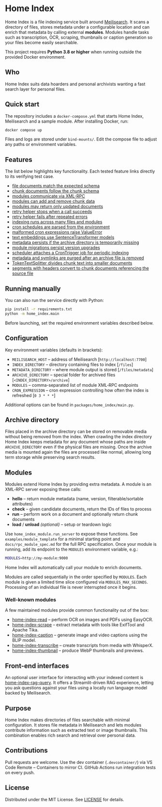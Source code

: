 # Home Index

Home Index is a file indexing service built around [Meilisearch](https://www.meilisearch.com/). It scans a directory of files, stores metadata under a configurable location and can enrich that metadata by calling external **modules**. Modules handle tasks such as transcription, OCR, scraping, thumbnails or caption generation so your files become easily searchable.

This project requires **Python 3.8 or higher** when running outside the provided Docker environment.

## Who

Home Index suits data hoarders and personal archivists wanting a fast search layer for personal files.

## Quick start

The repository includes a `docker-compose.yml` that starts Home Index, Meilisearch and a sample module. After installing Docker, run:

```bash
docker compose up
```

Files and logs are stored under `bind-mounts/`. Edit the compose file to adjust any paths or environment variables.

## Features

The list below highlights key functionality. Each tested feature links directly to its verifying test case.

- [file documents match the expected schema](tests/test_meilisearch_schema.py#L9-L12)
- [chunk documents follow the chunk schema](tests/test_meilisearch_file_chunk_schema.py#L8-L10)
- [modules communicate via XML-RPC](tests/test_run_server_module.py#L30-L65)
- [modules can add and remove chunk data](tests/test_chunk_integration.py#L147-L209)
- [modules may return only updated documents](tests/test_chunk_integration.py#L211-L260)
- [retry helper stops when a call succeeds](tests/test_retry.py#L32-L46)
- [retry helper fails after repeated errors](tests/test_retry.py#L49-L58)
- [indexing runs across many files and modules](tests/test_large_indexing.py#L106-L178)
- [cron schedules are parsed from the environment](tests/test_schedule.py#L8-L28)
- [malformed cron expressions raise ValueError](tests/test_schedule.py#L31-L42)
- [text embeddings use SentenceTransformer models](tests/test_embeddings.py#L7-L20)
- [metadata persists if the archive directory is temporarily missing](tests/test_archive_support.py#L9-L51)
- [module migrations persist version upgrades](tests/test_module_migrations.py#L7-L31)
- [scheduler attaches a CronTrigger job for periodic indexing](tests/test_schedule.py#L45-L94)
- [metadata and symlinks are purged after an archive file is removed](tests/test_archive_support.py#L53-L95)
- [TokenTextSplitter divides chunk text into smaller documents](tests/test_chunk_utils.py#L23-L30)
- [segments with headers convert to chunk documents referencing the source file](tests/test_chunk_utils.py#L7-L20)

## Running manually

You can also run the service directly with Python:

```bash
pip install -r requirements.txt
python -m home_index.main
```

Before launching, set the required environment variables described below.

## Configuration

Key environment variables (defaults in brackets):

- `MEILISEARCH_HOST` – address of Meilisearch [`http://localhost:7700`]
- `INDEX_DIRECTORY` – directory containing files to index [`/files`]
- `METADATA_DIRECTORY` – where module output is stored [`/files/metadata`]
- `ARCHIVE_DIRECTORY` – special folder for archived files [`<INDEX_DIRECTORY>/archive`]
- `MODULES` – comma-separated list of module XML‑RPC endpoints
- `CRON_EXPRESSION` – cron expression controlling how often the index is refreshed [`0 3 * * *`]

Additional options can be found in `packages/home_index/main.py`.

## Archive directory

Files placed in the archive directory can be stored on removable media without
being removed from the index. When crawling the index directory Home Index keeps
metadata for any document whose paths are inside `ARCHIVE_DIRECTORY` even if the
physical files are missing. Once the archive media is mounted again the files
are processed like normal, allowing long term storage while preserving search
results.

## Modules

Modules extend Home Index by providing extra metadata. A module is an XML‑RPC server exposing these calls:

- **hello** – return module metadata (name, version, filterable/sortable attributes)
- **check** – given candidate documents, return the IDs of files to process
- **run** – perform work on a document and optionally return chunk documents
- **load** / **unload** *(optional)* – setup or teardown logic

Use `home_index_module.run_server` to expose these functions. See `examples/module_template` for a minimal starting point and `docs/rpc_module_spec.md` for the full RPC specification. Once your module is running, add its endpoint to the `MODULES` environment variable, e.g.:

```bash
MODULES=http://my-module:9000
```

Home Index will automatically call your module to enrich documents.

Modules are called sequentially in the order specified by `MODULES`. Each module is given a limited time slice configured via `MODULES_MAX_SECONDS`. Processing of an individual file is never interrupted once it begins.

### Well-known modules

A few maintained modules provide common functionality out of the box:

- [home-index-read](https://github.com/nashspence/home-index-read) – perform OCR on images and PDFs using EasyOCR.
- [home-index-scrape](https://github.com/nashspence/home-index-scrape) – extract metadata with tools like ExifTool and Apache Tika.
- [home-index-caption](https://github.com/nashspence/home-index-caption) – generate image and video captions using the BLIP model.
- [home-index-transcribe](https://github.com/nashspence/home-index-transcribe) – create transcripts from media with WhisperX.
- [home-index-thumbnail](https://github.com/nashspence/home-index-thumbnail) – produce WebP thumbnails and previews.

## Front-end interfaces

An optional user interface for interacting with your indexed content is
[home-index-rag-query](https://github.com/nashspence/home-index-rag-query). It
offers a Streamlit-driven RAG experience, letting you ask questions against
your files using a locally run language model backed by Meilisearch.

## Purpose

Home Index makes directories of files searchable with minimal configuration. It stores file metadata in Meilisearch and lets modules contribute information such as extracted text or image thumbnails. This combination enables rich search and retrieval over personal data.

## Contributions

Pull requests are welcome. Use the dev container (`.devcontainer/`) via VS Code Remote – Containers to mirror CI. GitHub Actions run integration tests on every push.

## License

Distributed under the MIT License. See [LICENSE](LICENSE) for details.
